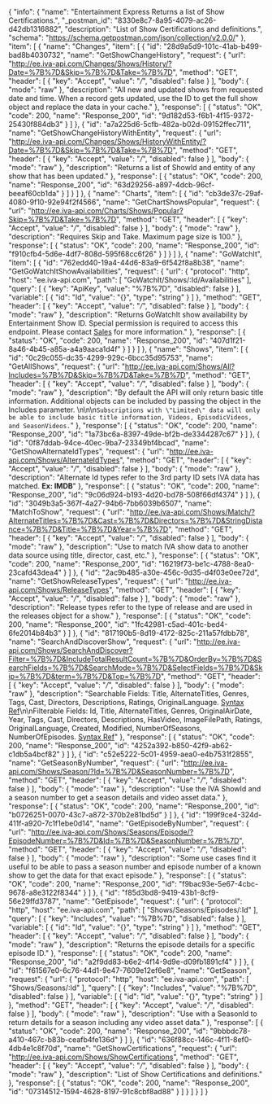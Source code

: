 {
  "info": {
    "name": "Entertainment Express Returns a list of Show Certifications.",
    "_postman_id": "8330e8c7-8a95-4079-ac26-d42db1316882",
    "description": "List of Show Certifications and definitions.",
    "schema": "https://schema.getpostman.com/json/collection/v2.0.0/"
  },
  "item": [
    {
      "name": "Changes",
      "item": [
        {
          "id": "28d9a5d9-101c-41ab-b499-bad8b4030732",
          "name": "GetShowChangeHistory",
          "request": {
            "url": "http://ee.iva-api.com/Changes/Shows/History/?Date=%7B%7D&Skip=%7B%7D&Take=%7B%7D",
            "method": "GET",
            "header": [
              {
                "key": "Accept",
                "value": "*/*",
                "disabled": false
              }
            ],
            "body": {
              "mode": "raw"
            },
            "description": "All new and updated shows from requested date and time.  When a record gets updated, use the ID to get the full show object and replace the data in your cache."
          },
          "response": [
            {
              "status": "OK",
              "code": 200,
              "name": "Response_200",
              "id": "9d182d53-f6b1-4f15-9372-25430f884db3"
            }
          ]
        },
        {
          "id": "a7a225d6-5cfb-482a-b02d-09152ffec711",
          "name": "GetShowChangeHistoryWithEntity",
          "request": {
            "url": "http://ee.iva-api.com/Changes/Shows/HistoryWithEntity/?Date=%7B%7D&Skip=%7B%7D&Take=%7B%7D",
            "method": "GET",
            "header": [
              {
                "key": "Accept",
                "value": "*/*",
                "disabled": false
              }
            ],
            "body": {
              "mode": "raw"
            },
            "description": "Returns a list of ShowId and entity of any show that has been updated."
          },
          "response": [
            {
              "status": "OK",
              "code": 200,
              "name": "Response_200",
              "id": "63d29256-a897-4dcb-96cf-beeaf60cb1da"
            }
          ]
        }
      ]
    },
    {
      "name": "Charts",
      "item": [
        {
          "id": "cb3de37c-29af-4080-9f10-92e94f2f4566",
          "name": "GetChartShowsPopular",
          "request": {
            "url": "http://ee.iva-api.com/Charts/Shows/Popular?Skip=%7B%7D&Take=%7B%7D",
            "method": "GET",
            "header": [
              {
                "key": "Accept",
                "value": "*/*",
                "disabled": false
              }
            ],
            "body": {
              "mode": "raw"
            },
            "description": "Requires Skip and Take. Maximum page size is 100."
          },
          "response": [
            {
              "status": "OK",
              "code": 200,
              "name": "Response_200",
              "id": "f910cfb4-5d6e-4df7-808d-595f68cc6f26"
            }
          ]
        }
      ]
    },
    {
      "name": "GoWatchIt",
      "item": [
        {
          "id": "762edd40-19a4-44d6-83a9-6f542f8a8b38",
          "name": "GetGoWatchItShowAvailabilities",
          "request": {
            "url": {
              "protocol": "http",
              "host": "ee.iva-api.com",
              "path": [
                "GoWatchIt/Shows/:Id/Availabilities"
              ],
              "query": [
                {
                  "key": "ApiKey",
                  "value": "%7B%7D",
                  "disabled": false
                }
              ],
              "variable": [
                {
                  "id": "Id",
                  "value": "{}",
                  "type": "string"
                }
              ]
            },
            "method": "GET",
            "header": [
              {
                "key": "Accept",
                "value": "*/*",
                "disabled": false
              }
            ],
            "body": {
              "mode": "raw"
            },
            "description": "Returns GoWatchIt show availability by Entertainment Show ID.  Special permission is required to access this endpoint. Please contact [Sales](mailto:Sales@InternetVideoArchive.com) for more information."
          },
          "response": [
            {
              "status": "OK",
              "code": 200,
              "name": "Response_200",
              "id": "407d1f21-8a46-4b45-a85a-a4a9aaca1d4f"
            }
          ]
        }
      ]
    },
    {
      "name": "Shows",
      "item": [
        {
          "id": "0c29c055-dc35-4299-929c-6bcc35d95753",
          "name": "GetAllShows",
          "request": {
            "url": "http://ee.iva-api.com/Shows/All?Includes=%7B%7D&Skip=%7B%7D&Take=%7B%7D",
            "method": "GET",
            "header": [
              {
                "key": "Accept",
                "value": "*/*",
                "disabled": false
              }
            ],
            "body": {
              "mode": "raw"
            },
            "description": "By default the API will only return basic title information. Additional objects can be included by passing the object in the Includes parameter. \n\n\n`Subscriptions with \"Limited\" data will only be able to include basic title information, Videos, EpisodicVideos, and SeasonVideos.`"
          },
          "response": [
            {
              "status": "OK",
              "code": 200,
              "name": "Response_200",
              "id": "1a73bc6a-8397-49de-bf2b-de3344287c67"
            }
          ]
        },
        {
          "id": "0f87ddab-94ce-40ec-9ba7-23349bf4bcad",
          "name": "GetShowAlternateIdTypes",
          "request": {
            "url": "http://ee.iva-api.com/Shows/AlternateIdTypes",
            "method": "GET",
            "header": [
              {
                "key": "Accept",
                "value": "*/*",
                "disabled": false
              }
            ],
            "body": {
              "mode": "raw"
            },
            "description": "Alternate Id types refer to the 3rd party ID sets IVA data has matched.  **Ex: IMDB**"
          },
          "response": [
            {
              "status": "OK",
              "code": 200,
              "name": "Response_200",
              "id": "9c06d924-b193-4d20-bd78-508f66df4374"
            }
          ]
        },
        {
          "id": "3049b3a5-367f-4a27-94b6-7bb6039b6507",
          "name": "MatchToShow",
          "request": {
            "url": "http://ee.iva-api.com/Shows/Match/?AlternateTitles=%7B%7D&Cast=%7B%7D&Directors=%7B%7D&StringDistance=%7B%7D&Title=%7B%7D&Year=%7B%7D",
            "method": "GET",
            "header": [
              {
                "key": "Accept",
                "value": "*/*",
                "disabled": false
              }
            ],
            "body": {
              "mode": "raw"
            },
            "description": "Use to match IVA show data to another data source using title, director, cast, etc."
          },
          "response": [
            {
              "status": "OK",
              "code": 200,
              "name": "Response_200",
              "id": "16219f73-be1c-4788-8ea0-23cafd43dea4"
            }
          ]
        },
        {
          "id": "2ac9b485-a30e-456c-9d35-d4f03e0ee72d",
          "name": "GetShowReleaseTypes",
          "request": {
            "url": "http://ee.iva-api.com/Shows/ReleaseTypes",
            "method": "GET",
            "header": [
              {
                "key": "Accept",
                "value": "*/*",
                "disabled": false
              }
            ],
            "body": {
              "mode": "raw"
            },
            "description": "Release types refer to the type of release and are used in the releases object for a show."
          },
          "response": [
            {
              "status": "OK",
              "code": 200,
              "name": "Response_200",
              "id": "1fc42981-c5ad-401c-bed4-6fe2014b84b3"
            }
          ]
        },
        {
          "id": "817190b5-8d19-4172-825c-211a57fdbb78",
          "name": "SearchAndDiscoverShow",
          "request": {
            "url": "http://ee.iva-api.com/Shows/SearchAndDiscover?Filter=%7B%7D&IncludeTotalResultCount=%7B%7D&OrderBy=%7B%7D&SearchFields=%7B%7D&SearchMode=%7B%7D&SelectFields=%7B%7D&Skip=%7B%7D&term=%7B%7D&Top=%7B%7D",
            "method": "GET",
            "header": [
              {
                "key": "Accept",
                "value": "*/*",
                "disabled": false
              }
            ],
            "body": {
              "mode": "raw"
            },
            "description": "Searchable Fields: Title, AlternateTitles, Genres, Tags, Cast, Directors, Descriptions, Ratings, OriginalLanguage. [Syntax Ref](https://docs.microsoft.com/en-us/rest/api/searchservice/simple-query-syntax-in-azure-search)\n\nFilterable Fields: Id, Title, AlternateTitles, Genres, OriginalAirDate, Year, Tags, Cast, Directors, Descriptions, HasVideo, ImageFilePath, Ratings, OriginalLanguage, Created, Modified, NumberOfSeasons, NumberOfEpisodes. [Syntax Ref](https://docs.microsoft.com/en-us/rest/api/searchservice/simple-query-syntax-in-azure-search)"
          },
          "response": [
            {
              "status": "OK",
              "code": 200,
              "name": "Response_200",
              "id": "4252a392-b850-42f9-ab62-c1db5a4bcf82"
            }
          ]
        },
        {
          "id": "c52e5222-5c01-4959-aea0-e4b7531f2855",
          "name": "GetSeasonByNumber",
          "request": {
            "url": "http://ee.iva-api.com/Shows/Season/?Id=%7B%7D&SeasonNumber=%7B%7D",
            "method": "GET",
            "header": [
              {
                "key": "Accept",
                "value": "*/*",
                "disabled": false
              }
            ],
            "body": {
              "mode": "raw"
            },
            "description": "Use the IVA ShowId and a season number to get a season details and video asset data."
          },
          "response": [
            {
              "status": "OK",
              "code": 200,
              "name": "Response_200",
              "id": "b0726251-0070-43c7-a872-370b2e81bd5d"
            }
          ]
        },
        {
          "id": "199f9ce4-324d-411f-a920-7c1f1ebe0d14",
          "name": "GetEpisodeByNumber",
          "request": {
            "url": "http://ee.iva-api.com/Shows/Seasons/Episode/?EpisodeNumber=%7B%7D&Id=%7B%7D&SeasonNumber=%7B%7D",
            "method": "GET",
            "header": [
              {
                "key": "Accept",
                "value": "*/*",
                "disabled": false
              }
            ],
            "body": {
              "mode": "raw"
            },
            "description": "Some use cases find it useful to be able to pass a season number and episode number of a known show to get the data for that exact episode."
          },
          "response": [
            {
              "status": "OK",
              "code": 200,
              "name": "Response_200",
              "id": "f9bac93e-5e67-4cbc-9678-a8e3122f8344"
            }
          ]
        },
        {
          "id": "f85d3bd8-9419-43b1-8cf9-56e29ffd3787",
          "name": "GetEpisode",
          "request": {
            "url": {
              "protocol": "http",
              "host": "ee.iva-api.com",
              "path": [
                "Shows/Seasons/Episodes/:Id"
              ],
              "query": [
                {
                  "key": "Includes",
                  "value": "%7B%7D",
                  "disabled": false
                }
              ],
              "variable": [
                {
                  "id": "Id",
                  "value": "{}",
                  "type": "string"
                }
              ]
            },
            "method": "GET",
            "header": [
              {
                "key": "Accept",
                "value": "*/*",
                "disabled": false
              }
            ],
            "body": {
              "mode": "raw"
            },
            "description": "Returns the episode details for a specific episode ID."
          },
          "response": [
            {
              "status": "OK",
              "code": 200,
              "name": "Response_200",
              "id": "a2f9dd83-b6e2-4f14-9d9e-d09fb1891cf4"
            }
          ]
        },
        {
          "id": "f61567e0-6c76-44d1-9e47-7609e12ef6e8",
          "name": "GetSeason",
          "request": {
            "url": {
              "protocol": "http",
              "host": "ee.iva-api.com",
              "path": [
                "Shows/Seasons/:Id"
              ],
              "query": [
                {
                  "key": "Includes",
                  "value": "%7B%7D",
                  "disabled": false
                }
              ],
              "variable": [
                {
                  "id": "Id",
                  "value": "{}",
                  "type": "string"
                }
              ]
            },
            "method": "GET",
            "header": [
              {
                "key": "Accept",
                "value": "*/*",
                "disabled": false
              }
            ],
            "body": {
              "mode": "raw"
            },
            "description": "Use with a SeasonId to return details for a season including any video asset data."
          },
          "response": [
            {
              "status": "OK",
              "code": 200,
              "name": "Response_200",
              "id": "9bbbdc78-a410-467c-b83b-ceafb4fe136d"
            }
          ]
        },
        {
          "id": "636f88cc-146c-4f11-8ef0-4db4e1c8f70d",
          "name": "GetShowCertifications",
          "request": {
            "url": "http://ee.iva-api.com/Shows/ShowCertifications",
            "method": "GET",
            "header": [
              {
                "key": "Accept",
                "value": "*/*",
                "disabled": false
              }
            ],
            "body": {
              "mode": "raw"
            },
            "description": "List of Show Certifications and definitions."
          },
          "response": [
            {
              "status": "OK",
              "code": 200,
              "name": "Response_200",
              "id": "07314512-1594-4628-8197-91c8cbf8ad88"
            }
          ]
        }
      ]
    }
  ]
}